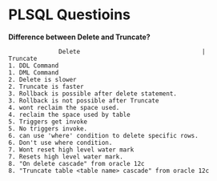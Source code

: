 # PLSQL Questioins

**Difference between Delete and Truncate?**

                  Delete                                  |                      Truncate
    1. DDL Command                                                       1. DML Command
    2. Delete is slower                                                  2. Truncate is faster
    3. Rollback is possible after delete statement.                      3. Rollback is not possible after Truncate
    4. wont reclaim the space used.                                      4. reclaim the space used by table
    5. Triggers get invoke                                               5. No triggers invoke.
    6. can use 'where' condition to delete specific rows.                6. Don't use where condition.
    7. Wont reset high level water mark                                  7. Resets high level water mark.
    8. "On delete cascade" from oracle 12c                               8. "Truncate table <table name> cascade" from oracle 12c

